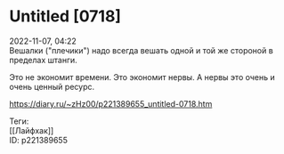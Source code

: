 Untitled [0718]
================

   
 2022-11-07, 04:22   
  Вешалки ("плечики") надо всегда вешать одной и той же стороной в пределах штанги.   
   
 Это не экономит времени. Это экономит нервы. А нервы это очень и очень ценный ресурс.   
    
 <https://diary.ru/~zHz00/p221389655_untitled-0718.htm>   
   
 Теги:   
 [[Лайфхак]]   
 ID: p221389655